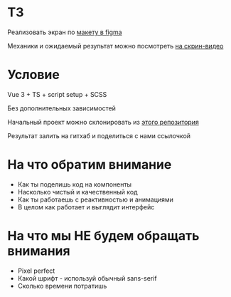 # ТЗ

Реализовать экран по [макету в figma](https://www.figma.com/file/E4DfGaxlPOYWmzmtGY09DN/Untitled?node-id=0%3A1)

Механики и ожидаемый результат можно посмотреть [на скрин-видео](https://disk.yandex.ru/i/p91yZjSrhq6elA)

# Условие

Vue 3 + TS + script setup + SCSS

Без дополнительных зависимостей

Начальный проект можно склонировать из [этого репозитория](https://github.com/gVguy/test-task)

Результат залить на гитхаб и поделиться с нами ссылочкой

# На что обратим внимание

- Как ты поделишь код на компоненты
- Насколько чистый и качественный код
- Как ты работаешь с реактивностью и анимациями
- В целом как работает и выглядит интерфейс

# На что мы НЕ будем обращать внимания

- Pixel perfect
- Какой шрифт - используй обычный sans-serif
- Сколько времени потратишь
